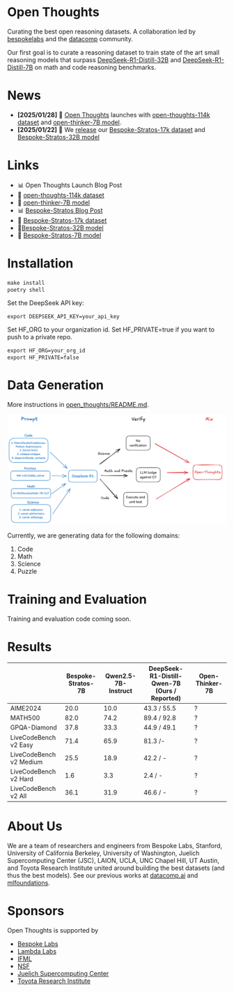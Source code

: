 # Open Thoughts

Curating the best open reasoning datasets. A collaboration led by [bespokelabs](https://bespokelabs.ai/) and the [datacomp](https://www.datacomp.ai/) community.

Our first goal is to curate a reasoning dataset to train state of the art small reasoning models that surpass [DeepSeek-R1-Distill-32B](https://huggingface.co/deepseek-ai/DeepSeek-R1-Distill-Qwen-32B) and [DeepSeek-R1-Distill-7B](https://huggingface.co/deepseek-ai/DeepSeek-R1-Distill-Qwen-7B) on math and code reasoning benchmarks. 

# News
- **[2025/01/28]** 🎉 [Open Thoughts](https://www.open-thoughts.ai/) launches with [open-thoughts-114k dataset](https://huggingface.co/datasets/open-thoughts/open-thoughts-114k) and [open-thinker-7B model](https://huggingface.co/open-thoughts/open-thinker-7B).
- **[2025/01/22]** 🎉 We [release](https://www.bespokelabs.ai/blog/bespoke-stratos-the-unreasonable-effectiveness-of-reasoning-distillation) our [Bespoke-Stratos-17k dataset](https://huggingface.co/datasets/bespokelabs/Bespoke-Stratos-17k) and [Bespoke-Stratos-32B model](https://huggingface.co/bespokelabs/Bespoke-Stratos-32B) 

# Links
- 📊 Open Thoughts Launch Blog Post
- 🧠 [open-thoughts-114k dataset](https://huggingface.co/datasets/open-thoughts/open-thoughts-114k)
- 🤖 [open-thinker-7B model](https://huggingface.co/open-thoughts/open-thinker-7B)
- 📊 [Bespoke-Stratos Blog Post](https://www.bespokelabs.ai/blog/bespoke-stratos-the-unreasonable-effectiveness-of-reasoning-distillation)
- 🧠 [Bespoke-Stratos-17k dataset](https://huggingface.co/datasets/bespokelabs/Bespoke-Stratos-17k)
- 🤖[Bespoke-Stratos-32B model](https://huggingface.co/bespokelabs/Bespoke-Stratos-32B)
- 🤖 [Bespoke-Stratos-7B model](https://huggingface.co/bespokelabs/Bespoke-Stratos-7B)

# Installation
```
make install
poetry shell
```
Set the DeepSeek API key:
```
export DEEPSEEK_API_KEY=your_api_key
```

Set HF_ORG to your organization id. Set HF_PRIVATE=true if you want to push to a private repo.
```
export HF_ORG=your_org_id
export HF_PRIVATE=false
```

# Data Generation
More instructions in [open_thoughts/README.md](open_thoughts/README.md).

![data diagram](diagram.png)

Currently, we are generating data for the following domains:
1. Code
2. Math
3. Science
4. Puzzle



# Training and Evaluation
Training and evaluation code coming soon.

# Results

||Bespoke-Stratos-7B|Qwen2.5-7B-Instruct|DeepSeek-R1-Distill-Qwen-7B (Ours / Reported)| Open-Thinker-7B |
|---|---|---|---|--- |
|AIME2024|20.0|10.0|43.3 / 55.5| ? |
|MATH500|82.0|74.2|89.4 / 92.8| ? |
|GPQA-Diamond|37.8|33.3|44.9 / 49.1| ? |
|LiveCodeBench v2 Easy|71.4|65.9|81.3 /-| ? |
|LiveCodeBench v2 Medium|25.5|18.9|42.2 / -| ? |
|LiveCodeBench v2 Hard|1.6|3.3|2.4 / - | ? |
|LiveCodeBench v2 All|36.1|31.9|46.6 / -  | ? |

# About Us

We are a team of researchers and engineers from Bespoke Labs, Stanford, University of California Berkeley, University of Washington, Juelich Supercomputing Center (JSC), LAION, UCLA, UNC Chapel Hill, UT Austin, and Toyota Research Institute united around building the best datasets (and thus the best models). See our previous works at [datacomp.ai](https://www.datacomp.ai/) and [mlfoundations](https://github.com/mlfoundations).

# Sponsors
Open Thoughts is supported by 
- [Bespoke Labs](https://www.bespokelabs.ai/)
- [Lambda Labs](https://lambdalabs.com/)
- [IFML](https://www.ifml.institute/)
- [NSF](https://www.nsf.gov/)
- [Juelich Supercomputing Center](https://www.fz-juelich.de/en/ias/jsc)
- [Toyota Research Institute](https://www.tri.global/)
